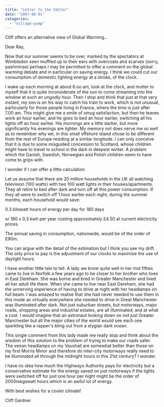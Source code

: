 ```yaml
---
title: "Letter to the Editor"
date: "2007-08-01"
categories: 
  - "village-pump"
---
```


Cliff offers an alternative view of Global Warming...

Dear Ray,

Now that our summer seems to be over, marked by the spectators at Wimbledon seen muffled up to their ears with overcoats and scarves (sorry, pashminas) perhaps I may be permitted to offer a comment on the global warming debate and in particular on saving energy. I think we could cut our consumption of domestic lighting energy at a stroke, of the clock.

I wake up each morning at about 6.oo am, look at the clock, and mutter to myself that it is quite inconsiderate of the sun to come streaming into the window at such an ungodly hour. Then I stop and think that just at that very instant, my son is on his way to catch his train to work, which is not unusual, particularly for those people living in France, where the time is just after 7.00 am. This might give me a smile of smug satisfaction, but then he leaves work an hour earlier, and he goes to bed an hour earlier, switching all his lights off an hour earlier. His mornings are a little darker, but more significantly his evenings are lighter. My memory not does serve me so well as to remember why we, in this small offshore island chose to be different from the rest of Europe residing at a similar longitude. I can only conceive that it is due to some misguided concession to Scotland, whose children might have to travel to school in the dark in deepest winter. A problem which the Danish, Swedish, Norwegian and Polish children seem to have come to grips with.

I wonder if I can offer a little calculation.

Let us assume that there are 20 million households in the UK all watching television (100 watts) with two 100 watt lights in their houses/apartments. They all retire to bed after dark and turn off all this power consumption. If they all were to switch off 1 hour earlier each night, during the summer months, each household would save:

0.3 kilowatt hours of energy per day for 180 days

or 180 x 0.3 kwh per year costing approximately £4.50 at current electricity prices.

The annual saving in consumption, nationwide, would be of the order of £90m.

You can argue with the detail of the estimation but I think you see my drift. The only price to pay is the adjustment of our clocks to maximise the use of daylight hours.

I have another little tale to tell. A lady we know quite well in her mid fifties came to live in Norfolk a few years ago to be closer to her brother who lives in East Dereham. She was borne and bred in Greater Manchester and lived all her adult life there. When she came to live near East Dereham, she had the unnerving experience of having to drive at night with her headlamps on full beam. I was amazed to realise that she had never needed to use them in this mode as virtually everywhere she needed to drive in Great Manchester was illuminated after dark. Not just suburban streets, but motorways, major roads, shopping areas and industrial estates, are all illuminated; and at what a cost. I would imagine that an astronaut looking down on not just Greater Manchester but all the major cities of the world would see each one sparkling like a rapper's bling out from a stygian dark ocean.

This single comment from this lady made me really stop and think about the wisdom of this solution to the problem of trying to make our roads safer. The xenon headlamps on my Vauxhall are somewhat better than those on my first Morris Minor and therefore do inter-city motorways really need to be illuminated all through the midnight hours in this 21st century? I wonder.

I have no idea how much the Highways Authority pays for electricity but a conservative estimate for the energy saved on just motorways if the lights were switched off for just one hour per night might be the order of 2000megawatt hours which is an awful lot of energy.

With best wishes for a cooler climate!

Cliff Gardner
